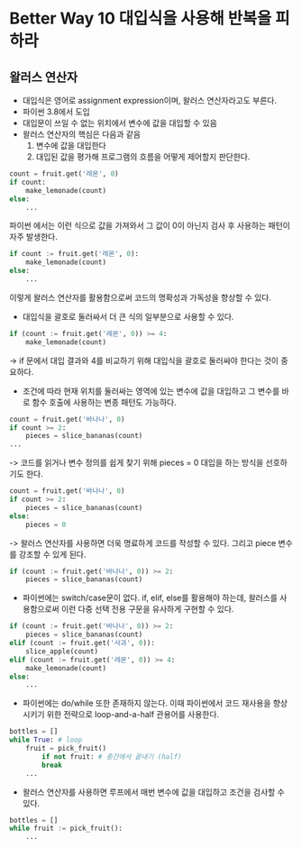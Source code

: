 # Better Way 10 대입식을 사용해 반복을 피하라
## 왈러스 연산자
*  대입식은 영어로 assignment expression이며, 왈러스 연산자라고도 부른다.
* 파이썬 3.8에서 도입
* 대입문이 쓰일 수 없는 위치에서 변수에 값을 대입할 수 있음
* 왈러스 연산자의 핵심은 다음과 같음
	1. 변수에 값을 대입한다
	2. 대입된 값을 평가해 프로그램의 흐름을 어떻게 제어할지 판단한다.
```python
count = fruit.get('레몬', 0)
if count:
	make_lemonade(count)
else:
	...
```
파이썬 에서는 이런 식으로 값을 가져와서 그 값이 0이 아닌지 검사 후 사용하는 패턴이 자주 발생한다.
```python
if count := fruit.get('레몬', 0):
	make_lemonade(count)
else:
	...
```
이렇게 왈러스 연산자를 활용함으로써 코드의 명확성과 가독성을 향상할 수 있다.

* 대입식을 괄호로 둘러싸서 더 큰 식의 일부분으로 사용할 수 있다.
```python
if (count := fruit.get('레몬', 0)) >= 4:
	make_lemonade(count)
```
-> if 문에서 대입 결과와 4를 비교하기 위해 대입식을 괄호로 둘러싸야 한다는 것이 중요하다.

* 조건에 따라 현재 위치를 둘러싸는 영역에 있는 변수에 값을 대입하고 그 변수를 바로 함수 호출에 사용하는 변종 패턴도 가능하다.
```python
count = fruit.get('바나나', 0)
if count >= 2:
	pieces = slice_bananas(count)
...
```
-> 코드를 읽거나 변수 정의를 쉽게 찾기 위해 pieces = 0 대입을 하는 방식을 선호하기도 한다.
```python
count = fruit.get('바나나', 0)
if count >= 2:
	pieces = slice_bananas(count)
else:
	pieces = 0
```
-> 왈러스 연산자를 사용하면 더욱 명료하게 코드를 작성할 수 있다. 그리고 piece 변수를 강조할 수 있게 된다.
```python
if (count := fruit.get('바나나', 0)) >= 2:
	pieces = slice_bananas(count)
```

* 파이썬에는 switch/case문이 없다. if, elif, else를 활용해야 하는데, 왈러스를 사용함으로써 이런 다중 선택 전용 구문을 유사하게 구현할 수 있다.
```python
if (count := fruit.get('바나나', 0)) >= 2:
	pieces = slice_bananas(count)
elif (count := fruit.get('사과', 0)):
	slice_apple(count)
elif (count := fruit.get('레몬', 0)) >= 4:
	make_lemonade(count)
else:
	...
```

* 파이썬에는 do/while 또한 존재하지 않는다. 이때 파이썬에서 코드 재사용을 향상 시키기 위한 전략으로 loop-and-a-half 관용어를 사용한다.
```python
bottles = []
while True: # loop
	fruit = pick_fruit()
		if not fruit: # 중간에서 끝내기 (half)
		break
	...
```

* 왈러스 연산자를 사용하면 루프에서 매번 변수에 값을 대입하고 조건을 검사할 수 있다.
```python
bottles = []
while fruit := pick_fruit():
	...
```



